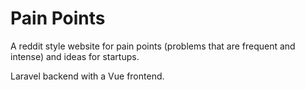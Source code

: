 # Pain Points

A reddit style website for pain points (problems that are frequent and intense) and ideas for startups.

Laravel backend with a Vue frontend.
